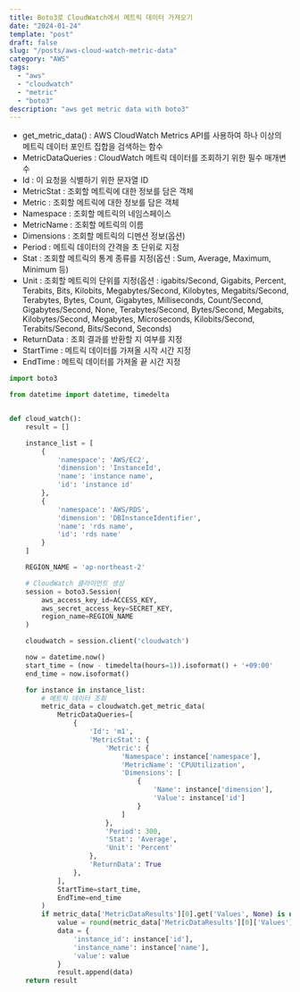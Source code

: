 ```yaml
---
title: Boto3로 CloudWatch에서 메트릭 데이터 가져오기
date: "2024-01-24"
template: "post"
draft: false
slug: "/posts/aws-cloud-watch-metric-data"
category: "AWS"
tags:
  - "aws"
  - "cloudwatch"
  - "metric"
  - "boto3"
description: "aws get metric data with boto3"
---
```



- get_metric_data() : AWS CloudWatch Metrics API를 사용하여 하나 이상의 메트릭 데이터 포인트 집합을 검색하는 함수
- MetricDataQueries : CloudWatch 메트릭 데이터를 조회하기 위한 필수 매개변수
- Id                : 이 요청을 식별하기 위한 문자열 ID
- MetricStat        : 조회할 메트릭에 대한 정보를 담은 객체
- Metric            : 조회할 메트릭에 대한 정보를 담은 객체
- Namespace         : 조회할 메트릭의 네임스페이스
- MetricName        : 조회할 메트릭의 이름
- Dimensions        : 조회할 메트릭의 디멘션 정보(옵션)
- Period            : 메트릭 데이터의 간격을 초 단위로 지정
- Stat              : 조회할 메트릭의 통계 종류를 지정(옵션 : Sum, Average, Maximum, Minimum 등)
- Unit              : 조회할 메트릭의 단위를 지정(옵션 : igabits/Second, Gigabits, Percent, Terabits, Bits, Kilobits, Megabytes/Second, Kilobytes, Megabits/Second, Terabytes, Bytes, Count, Gigabytes, Milliseconds, Count/Second, Gigabytes/Second, None, Terabytes/Second, Bytes/Second, Megabits, Kilobytes/Second, Megabytes, Microseconds, Kilobits/Second, Terabits/Second, Bits/Second, Seconds)
- ReturnData        : 조회 결과를 반환할 지 여부를 지정
- StartTime         : 메트릭 데이터를 가져올 시작 시간 지정
- EndTime           : 메트릭 데이터를 가져올 끝 시간 지정


```python
import boto3

from datetime import datetime, timedelta


def cloud_watch():
    result = []

    instance_list = [
        {
            'namespace': 'AWS/EC2',
            'dimension': 'InstanceId',
            'name': 'instance name',
            'id': 'instance id'
        },
        {
            'namespace': 'AWS/RDS',
            'dimension': 'DBInstanceIdentifier',
            'name': 'rds name',
            'id': 'rds name'
        }
    ]

    REGION_NAME = 'ap-northeast-2'

    # CloudWatch 클라이언트 생성
    session = boto3.Session(
        aws_access_key_id=ACCESS_KEY,
        aws_secret_access_key=SECRET_KEY,
        region_name=REGION_NAME
    )

    cloudwatch = session.client('cloudwatch')

    now = datetime.now()
    start_time = (now - timedelta(hours=1)).isoformat() + '+09:00'
    end_time = now.isoformat()

    for instance in instance_list:
        # 메트릭 데이터 조회
        metric_data = cloudwatch.get_metric_data(
            MetricDataQueries=[
                {
                    'Id': 'm1',
                    'MetricStat': {
                        'Metric': {
                            'Namespace': instance['namespace'],
                            'MetricName': 'CPUUtilization',
                            'Dimensions': [
                                {
                                    'Name': instance['dimension'],
                                    'Value': instance['id']
                                }
                            ]
                        },
                        'Period': 300,
                        'Stat': 'Average',
                        'Unit': 'Percent'
                    },
                    'ReturnData': True
                },
            ],
            StartTime=start_time,
            EndTime=end_time
        )
        if metric_data['MetricDataResults'][0].get('Values', None) is not None:
            value = round(metric_data['MetricDataResults'][0]['Values'][0], 2)
            data = {
                'instance_id': instance['id'],
                'instance_name': instance['name'],
                'value': value
            }
            result.append(data)
    return result
```
